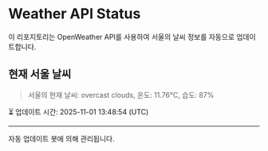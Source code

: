 
# Weather API Status

이 리포지토리는 OpenWeather API를 사용하여 서울의 날씨 정보를 자동으로 업데이트합니다.

## 현재 서울 날씨
> 서울의 현재 날씨: overcast clouds, 온도: 11.76°C, 습도: 87%

⏳ 업데이트 시간: 2025-11-01 13:48:54 (UTC)

---
자동 업데이트 봇에 의해 관리됩니다.
